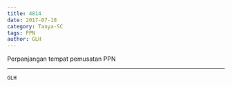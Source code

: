 ```yaml
---
title: 4814
date: 2017-07-18
category: Tanya-SC
tags: PPN
author: GLH
---
```


Perpanjangan tempat pemusatan PPN

---



`GLH`
